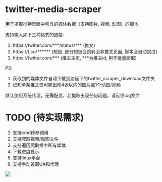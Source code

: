 # twitter-media-scraper
用于提取推特页面中包含的媒体数据（支持图片, 视频, 动图）的脚本  
  
支持输入如下三种格式的链接:
1. https://<span></span>twitter.com/\*\*\*/status/\*\*\* (推文)  
2. https://<span></span>t.co/****** (短链, 部分短链会跳转至非推文页面, 脚本会自动跳过)  
3. https://<span></span>twitter.com/\*\*\* (推主主页, \*\*\*为推主id, 用于批量爬取)  
  
PS:    
1. 获取到的媒体文件自动下载到路径下的twitter_scraper_download文件夹  
2. 已知单条推文仅可能出现4张以内的图片或1个动图/视频

默认使用系统代理，无需配置，若提取出现任何问题，请反馈log文件


# TODO (待实现需求)  
1. 支持cmd传参调用
2. 支持爬取视频/动图文件
3. 支持遍历爬取推主所有媒体
4. 下载进度显示
5. 支持linux平台
6. 支持手动设置UA和代理

<a href="https://sm.ms/image/wvPBc4mgVy9aCxo" target="_blank"><img src="https://i.loli.net/2020/08/13/wvPBc4mgVy9aCxo.png" ></a>
